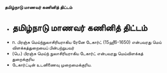 **தமிழ்நாடு மாணவர் கணினித் திட்டம்**
- # தமிழ்நாடு மாணவர் கணினித் திட்டம்
- n. பிரஞ்சு மெய்ந்நுலாசிரியராகிய ரேனே டேகார்ட் (15ஹீ6-1650) என்பவரது மெய் விளக்கத்துறையைப் பின்பற்றுபவர்
- (பெ.) பிரஞ்சு மெய்ந் நுலாசிரியராகிய டேகார்ட் என்பவரது மெய்விளக்கத் துறைக்குரிய
- டேகார்ட்டின் உடனிணைவு முறைமைக்குரிய.

